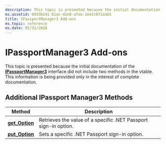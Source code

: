 ```yaml
---
description: This topic is presented because the initial documentation of the IPassportManager3 interface did not include two methods in the vtable. This information is being provided only in the interest of complete documentation.
ms.assetid: 04936141-81ac-42e8-afee-2e42c071aab5
title: IPassportManager3 Add-ons
ms.topic: reference
ms.date: 05/31/2018
---
```


# IPassportManager3 Add-ons

This topic is presented because the initial documentation of the [**IPassportManager3**](/previous-versions/ms817681(v=msdn.10)) interface did not include two methods in the vtable. This information is being provided only in the interest of complete documentation.

## Additional IPassport Manager3 Methods



| Method                                              | Description                                                     |
|-----------------------------------------------------|-----------------------------------------------------------------|
| [**get\_Option**](ipassportmanager3-get-option.md) | Retrieves the value of a specific .NET Passport sign-in option. |
| [**put\_Option**](ipassportmanager3-put-option.md) | Sets a specific .NET Passport sign-in option.                   |



 

 

 
